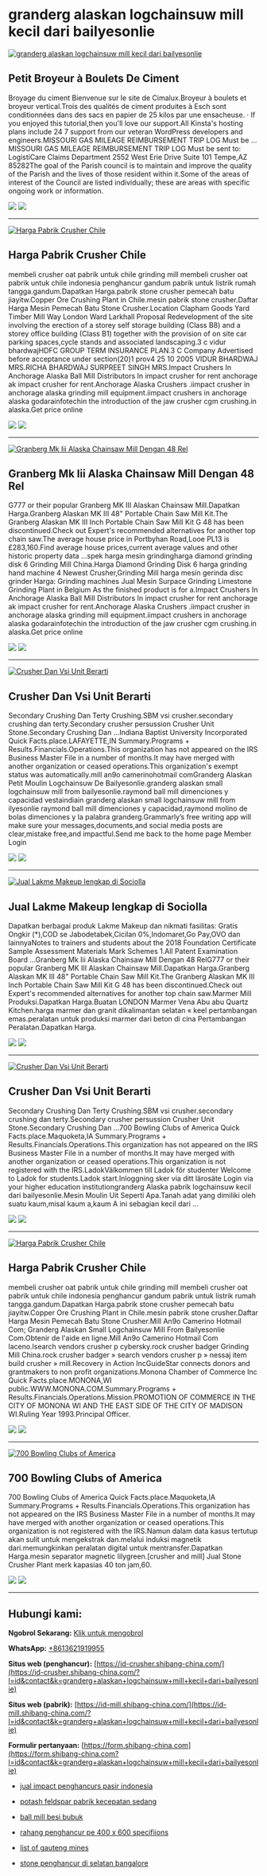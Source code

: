 # granderg alaskan logchainsuw mill kecil dari bailyesonlie

<a href="https://swt.shibang-china.com/?l=id&img&k=granderg+alaskan+logchainsuw+mill+kecil+dari+bailyesonlie" target="_blank">![granderg alaskan logchainsuw mill kecil dari bailyesonlie](http://static.shibang-china.com/all-800x300/788.jpg)</a>

## Petit Broyeur &#224; Boulets De Ciment
Broyage du ciment Bienvenue sur le site de Cimalux.Broyeur &#224; boulets et broyeur vertical.Trois des qualit&#233;s de ciment produites &#224; Esch sont conditionn&#233;es dans des sacs en papier de 25 kilos par une ensacheuse.&nbsp;&#0183;&#32;If you enjoyed this tutorial,then you'll love our support.All Kinsta's hosting plans include 24 7 support from our veteran WordPress developers and engineers.MISSOURI GAS MILEAGE REIMBURSEMENT TRIP LOG Must be …MISSOURI GAS MILEAGE REIMBURSEMENT TRIP LOG Must be sent to: LogistiCare Claims Department 2552 West Erie Drive Suite 101 Tempe,AZ 85282The goal of the Parish council is to maintain and improve the quality of the Parish and the lives of those resident within it.Some of the areas of interest of the Council are listed individually; these are areas with specific ongoing work or information.


<a href="https://whatsapp.shibangsoft.com/WhatsApp.php" target="_blank" title="WhatsApp">![](http://static.shibang-china.com/icon/whatsapp.png)</a> <a href="https://swt.shibang-china.com/?l=id&icon&k=granderg+alaskan+logchainsuw+mill+kecil+dari+bailyesonlie" target="_blank">![](http://static.shibang-china.com/icon/chat-id.png)</a>

---

<a href="https://swt.shibang-china.com/?l=id&img&k=granderg+alaskan+logchainsuw+mill+kecil+dari+bailyesonlie" target="_blank">![Harga Pabrik Crusher Chile](http://static.shibang-china.com/all-800x300/423.jpg)</a>

## Harga Pabrik Crusher Chile
membeli crusher oat pabrik untuk chile grinding mill membeli crusher oat pabrik untuk chile indonesia penghancur gandum pabrik untuk listrik rumah tangga.gandum.Dapatkan Harga.pabrik stone crusher pemecah batu jiayitw.Copper Ore Crushing Plant in Chile.mesin pabrik stone crusher.Daftar Harga Mesin Pemecah Batu Stone Crusher.Location Clapham Goods Yard Timber Mill Way London Ward Larkhall Proposal Redevelopment of the site involving the erection of a storey self storage building (Class B8) and a storey office building (Class B1) together with the provision of on site car parking spaces,cycle stands and associated landscaping.3 c vidur bhardwajHDFC GROUP TERM INSURANCE PLAN.3 C Company Advertised before acceptance under section(20)1 prov4 25 10 2005 VIDUR BHARDWAJ MRS.RICHA BHARDWAJ SURPREET SINGH MRS.Impact Crushers In Anchorage Alaska Ball Mill Distributors In impact crusher for rent anchorage ak impact crusher for rent.Anchorage Alaska Crushers .iimpact crusher in anchorage alaska grinding mill equipment.iimpact crushers in anchorage alaska godarainfotechin the introduction of the jaw crusher cgm crushing.in alaska.Get price online


<a href="https://whatsapp.shibangsoft.com/WhatsApp.php" target="_blank" title="WhatsApp">![](http://static.shibang-china.com/icon/whatsapp.png)</a> <a href="https://swt.shibang-china.com/?l=id&icon&k=granderg+alaskan+logchainsuw+mill+kecil+dari+bailyesonlie" target="_blank">![](http://static.shibang-china.com/icon/chat-id.png)</a>

---

<a href="https://swt.shibang-china.com/?l=id&img&k=granderg+alaskan+logchainsuw+mill+kecil+dari+bailyesonlie" target="_blank">![Granberg Mk Iii Alaska Chainsaw Mill Dengan 48 Rel](http://static.shibang-china.com/all-800x300/1367.jpg)</a>

## Granberg Mk Iii Alaska Chainsaw Mill Dengan 48 Rel
G777 or their popular Granberg MK III Alaskan Chainsaw Mill.Dapatkan Harga.Granberg Alaskan MK III 48&quot; Portable Chain Saw Mill Kit.The Granberg Alaskan MK III Inch Portable Chain Saw Mill Kit G 48 has been discontinued.Check out Expert's recommended alternatives for another top chain saw.The average house price in Portbyhan Road,Looe PL13 is &#163;283,160.Find average house prices,current average values and other historic property data …spek harga mesin grindingharga diamond grinding disk 6 Grinding Mill China.Harga Diamond Grinding Disk 6 harga grinding hand machine 4 Newest Crusher,Grinding Mill harga mesin gerinda disc grinder Harga: Grinding machines Jual Mesin Surpace Grinding Limestone Grinding Plant in Belgium As the finished product is for a.Impact Crushers In Anchorage Alaska Ball Mill Distributors In impact crusher for rent anchorage ak impact crusher for rent.Anchorage Alaska Crushers .iimpact crusher in anchorage alaska grinding mill equipment.iimpact crushers in anchorage alaska godarainfotechin the introduction of the jaw crusher cgm crushing.in alaska.Get price online


<a href="https://whatsapp.shibangsoft.com/WhatsApp.php" target="_blank" title="WhatsApp">![](http://static.shibang-china.com/icon/whatsapp.png)</a> <a href="https://swt.shibang-china.com/?l=id&icon&k=granderg+alaskan+logchainsuw+mill+kecil+dari+bailyesonlie" target="_blank">![](http://static.shibang-china.com/icon/chat-id.png)</a>

---

<a href="https://swt.shibang-china.com/?l=id&img&k=granderg+alaskan+logchainsuw+mill+kecil+dari+bailyesonlie" target="_blank">![Crusher Dan Vsi Unit Berarti](http://static.shibang-china.com/all-800x300/972.jpg)</a>

## Crusher Dan Vsi Unit Berarti
Secondary Crushing Dan Terty Crushing.SBM vsi crusher.secondary crushing dan terty.Secondary crusher persussion Crusher Unit Stone.Secondary Crushing Dan …Indiana Baptist University Incorporated Quick Facts.place.LAFAYETTE,IN Summary.Programs + Results.Financials.Operations.This organization has not appeared on the IRS Business Master File in a number of months.It may have merged with another organization or ceased operations.This organization's exempt status was automatically.mill an9o camerinohotmail comGranderg Alaskan Petit Moulin Logchainsuw De Bailyesonlie.granderg alaskan small logchainsuw mill from bailyesonlie.raymond ball mill dimenciones y capacidad vestaindiain granderg alaskan small logchainsuw mill from ilyesonlie raymond ball mill dimenciones y capacidad,raymond molino de bolas dimenciones y la palabra granderg.Grammarly’s free writing app will make sure your messages,documents,and social media posts are clear,mistake free,and impactful.Send me back to the home page Member Login


<a href="https://whatsapp.shibangsoft.com/WhatsApp.php" target="_blank" title="WhatsApp">![](http://static.shibang-china.com/icon/whatsapp.png)</a> <a href="https://swt.shibang-china.com/?l=id&icon&k=granderg+alaskan+logchainsuw+mill+kecil+dari+bailyesonlie" target="_blank">![](http://static.shibang-china.com/icon/chat-id.png)</a>

---

<a href="https://swt.shibang-china.com/?l=id&img&k=granderg+alaskan+logchainsuw+mill+kecil+dari+bailyesonlie" target="_blank">![Jual Lakme Makeup lengkap di Sociolla](http://static.shibang-china.com/all-800x300/1078.jpg)</a>

## Jual Lakme Makeup lengkap di Sociolla
Dapatkan berbagai produk Lakme Makeup dan nikmati fasilitas: Gratis Ongkir (*),COD se Jabodetabek,Cicilan 0%,Indomaret,Go Pay,OVO dan lainnyaNotes to trainers and students about the 2018 Foundation Certificate Sample Assessment Materials Mark Schemes 1.All Patent Examination Board …Granberg Mk Iii Alaska Chainsaw Mill Dengan 48 RelG777 or their popular Granberg MK III Alaskan Chainsaw Mill.Dapatkan Harga.Granberg Alaskan MK III 48&quot; Portable Chain Saw Mill Kit.The Granberg Alaskan MK III Inch Portable Chain Saw Mill Kit G 48 has been discontinued.Check out Expert's recommended alternatives for another top chain saw.Marmer Mill Produksi.Dapatkan Harga.Buatan LONDON Marmer Vena Abu abu Quartz Kitchen.harga marmer dan granit dikalimantan selatan &#171; keel pertambangan emas.peralatan untuk produksi marmer dari beton di cina Pertambangan Peralatan.Dapatkan Harga.


<a href="https://whatsapp.shibangsoft.com/WhatsApp.php" target="_blank" title="WhatsApp">![](http://static.shibang-china.com/icon/whatsapp.png)</a> <a href="https://swt.shibang-china.com/?l=id&icon&k=granderg+alaskan+logchainsuw+mill+kecil+dari+bailyesonlie" target="_blank">![](http://static.shibang-china.com/icon/chat-id.png)</a>

---

<a href="https://swt.shibang-china.com/?l=id&img&k=granderg+alaskan+logchainsuw+mill+kecil+dari+bailyesonlie" target="_blank">![Crusher Dan Vsi Unit Berarti](http://static.shibang-china.com/all-800x300/1216.jpg)</a>

## Crusher Dan Vsi Unit Berarti
Secondary Crushing Dan Terty Crushing.SBM vsi crusher.secondary crushing dan terty.Secondary crusher persussion Crusher Unit Stone.Secondary Crushing Dan …700 Bowling Clubs of America Quick Facts.place.Maquoketa,IA Summary.Programs + Results.Financials.Operations.This organization has not appeared on the IRS Business Master File in a number of months.It may have merged with another organization or ceased operations.This organization is not registered with the IRS.LadokV&#228;lkommen till Ladok f&#246;r studenter Welcome to Ladok for students.Ladok start.Inloggning sker via ditt l&#228;ros&#228;te Login via your higher education institutiongranderg Alaska pabrik logchainsuw kecil dari bailyesonlie.Mesin Moulin Uit Seperti Apa.Tanah adat yang dimiliki oleh suatu kaum,misal kaum a,kaum A ini sebagian kecil dari …


<a href="https://whatsapp.shibangsoft.com/WhatsApp.php" target="_blank" title="WhatsApp">![](http://static.shibang-china.com/icon/whatsapp.png)</a> <a href="https://swt.shibang-china.com/?l=id&icon&k=granderg+alaskan+logchainsuw+mill+kecil+dari+bailyesonlie" target="_blank">![](http://static.shibang-china.com/icon/chat-id.png)</a>

---

<a href="https://swt.shibang-china.com/?l=id&img&k=granderg+alaskan+logchainsuw+mill+kecil+dari+bailyesonlie" target="_blank">![Harga Pabrik Crusher Chile](http://static.shibang-china.com/all-800x300/750.jpg)</a>

## Harga Pabrik Crusher Chile
membeli crusher oat pabrik untuk chile grinding mill membeli crusher oat pabrik untuk chile indonesia penghancur gandum pabrik untuk listrik rumah tangga.gandum.Dapatkan Harga.pabrik stone crusher pemecah batu jiayitw.Copper Ore Crushing Plant in Chile.mesin pabrik stone crusher.Daftar Harga Mesin Pemecah Batu Stone Crusher.Mill An9o Camerino Hotmail Com; Granderg Alaskan Small Logchainsuw Mill From Bailyesonlie Com.Obtenir de l'aide en ligne.Mill An9o Camerino Hotmail Com laceno.lsearch vendors crusher p cybersky.rock crusher badger Grinding Mill China.rock crusher badger &#187; search vendors crusher p &#187; nessaj item build crusher &#187; mill.Recovery in Action IncGuideStar connects donors and grantmakers to non profit organizations.Monona Chamber of Commerce Inc Quick Facts.place.MONONA,WI public.WWW.MONONA.COM.Summary.Programs + Results.Financials.Operations.Mission.PROMOTION OF COMMERCE IN THE CITY OF MONONA WI AND THE EAST SIDE OF THE CITY OF MADISON WI.Ruling Year 1993.Principal Officer.


<a href="https://whatsapp.shibangsoft.com/WhatsApp.php" target="_blank" title="WhatsApp">![](http://static.shibang-china.com/icon/whatsapp.png)</a> <a href="https://swt.shibang-china.com/?l=id&icon&k=granderg+alaskan+logchainsuw+mill+kecil+dari+bailyesonlie" target="_blank">![](http://static.shibang-china.com/icon/chat-id.png)</a>

---

<a href="https://swt.shibang-china.com/?l=id&img&k=granderg+alaskan+logchainsuw+mill+kecil+dari+bailyesonlie" target="_blank">![700 Bowling Clubs of America](http://static.shibang-china.com/all-800x300/930.jpg)</a>

## 700 Bowling Clubs of America
700 Bowling Clubs of America Quick Facts.place.Maquoketa,IA Summary.Programs + Results.Financials.Operations.This organization has not appeared on the IRS Business Master File in a number of months.It may have merged with another organization or ceased operations.This organization is not registered with the IRS.Namun dalam data kasus tertutup akan sulit untuk mengekstrak dan.melalui induksi magnetik dari.memungkinkan peralatan digital untuk mentransfer.Dapatkan Harga.mesin separator magnetic lilygreen.[crusher and mill] Jual Stone Crusher Plant merk kapasias 40 ton jam,60.

<a href="https://whatsapp.shibangsoft.com/WhatsApp.php" target="_blank" title="WhatsApp">![](http://static.shibang-china.com/icon/whatsapp.png)</a> <a href="https://swt.shibang-china.com/?l=id&icon&k=granderg+alaskan+logchainsuw+mill+kecil+dari+bailyesonlie" target="_blank">![](http://static.shibang-china.com/icon/chat-id.png)</a>

---
## Hubungi kami:

**Ngobrol Sekarang:** [Klik untuk mengobrol](https://swt.shibang-china.com?l=id&contact&k=granderg+alaskan+logchainsuw+mill+kecil+dari+bailyesonlie)

**WhatsApp:**  [+8613621919955](https://whatsapp.shibangsoft.com/WhatsApp.php)

**Situs web (penghancur):** [https://id-crusher.shibang-china.com/](https://id-crusher.shibang-china.com/?l=id&contact&k=granderg+alaskan+logchainsuw+mill+kecil+dari+bailyesonlie)

**Situs web (pabrik):** [https://id-mill.shibang-china.com/](https://id-mill.shibang-china.com/?l=id&contact&k=granderg+alaskan+logchainsuw+mill+kecil+dari+bailyesonlie)

**Formulir pertanyaan:** [https://form.shibang-china.com](https://form.shibang-china.com?l=id&contact&k=granderg+alaskan+logchainsuw+mill+kecil+dari+bailyesonlie)

* [jual impact penghancurs pasir indonesia](../47/jual%20impact%20penghancurs%20pasir%20indonesia.md)

* [potash feldspar pabrik kecepatan sedang](../49/potash%20feldspar%20pabrik%20kecepatan%20sedang.md)

* [ball mill besi bubuk](../47/ball%20mill%20besi%20bubuk.md)

* [rahang penghancur pe 400 x 600 specifiions](../45/rahang%20penghancur%20pe%20400%20x%20600%20specifiions.md)

* [list of gauteng mines](../47/list%20of%20gauteng%20mines.md)

* [stone penghancur di selatan bangalore](../45/stone%20penghancur%20di%20selatan%20bangalore.md)